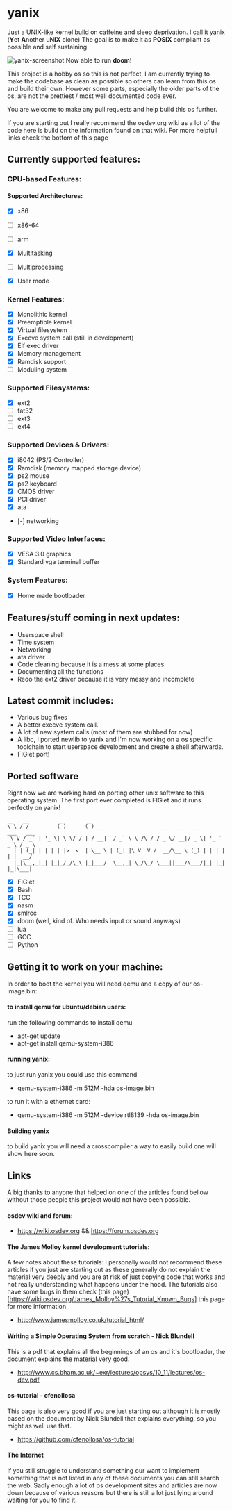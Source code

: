 # yanix
Just a UNIX-like kernel build on caffeine and 
sleep deprivation. I call it yanix (**Y**et **A**nother u**NIX** clone) The goal is to make it as **POSIX**
compliant as possible and self sustaining.

![yanix-screenshot](yanix-screenshot.png)
Now able to run **doom**!

This project is a hobby os so this is not perfect,
I am currently trying to make the codebase as clean as possible
so others can learn from this os and build their own.
However some parts, especially the older parts of the os,
are not the prettiest / most well documented code ever.

You are welcome to make any pull requests and help build this os
further.

If you are starting out I really recommend the osdev.org wiki 
as a lot of the code here is build on the information found
on that wiki. For more helpfull links check the bottom of this page


## Currently supported features:
### CPU-based Features:
#### Supported Architectures:
- [x] x86
- [ ] x86-64
- [ ] arm

- [x] Multitasking
- [ ] Multiprocessing
- [x] User mode

### Kernel Features:
- [x] Monolithic kernel
- [x] Preemptible kernel
- [x] Virtual filesystem
- [x] Execve system call (still in development)
- [x] Elf exec driver
- [x] Memory management
- [x] Ramdisk support
- [ ] Moduling system

### Supported Filesystems:
- [x] ext2
- [ ] fat32
- [ ] ext3
- [ ] ext4

### Supported Devices & Drivers:
- [x] i8042         (PS/2 Controller)
- [x] Ramdisk       (memory mapped storage device)
- [x] ps2 mouse 
- [x] ps2 keyboard
- [x] CMOS driver
- [x] PCI driver
- [x] ata
- [-] networking

### Supported Video Interfaces:
- [x] VESA 3.0 graphics
- [x] Standard vga terminal buffer

### System Features:
- [x] Home made bootloader
 
## Features/stuff coming in next updates:
- Userspace shell
- Time system
- Networking
- ata driver
- Code cleaning because it is a mess at some places
- Documenting all the functions 
- Redo the ext2 driver because it is very messy and incomplete

## Latest commit includes:
- Various bug fixes
- A better execve system call.
- A lot of new system calls (most of them are stubbed for now)
- A libc, I ported newlib to yanix and I'm now working on a os specific toolchain to start userspace development and create a shell afterwards.
- FIGlet port!

## Ported software
Right now we are working hard on porting other unix software to this operating system.
The first port ever completed is FIGlet and it runs perfectly on yanix!

	__   __          _        _                                                   
	\ \ / /_ _ _ __ (_)_  __ (_)___    __ ___      _____  ___  ___  _ __ ___   ___ 
	 \ V / _` | '_ \| \ \/ / | / __|  / _` \ \ /\ / / _ \/ __|/ _ \| '_ ` _ \ / _ \
	  | | (_| | | | | |>  <  | \__ \ | (_| |\ V  V /  __/\__ \ (_) | | | | | |  __/
	  |_|\__,_|_| |_|_/_/\_\ |_|___/  \__,_| \_/\_/ \___||___/\___/|_| |_| |_|\___|

- [x] FIGlet
- [x] Bash
- [x] TCC
- [x] nasm
- [x] smlrcc
- [x] doom (well, kind of. Who needs input or sound anyways)
- [ ] lua
- [ ] GCC
- [ ] Python

## Getting it to work on your machine:

In order to boot the kernel you will need qemu and a copy of our os-image.bin:

#### to install qemu for ubuntu/debian users:

run the following commands to install qemu
- apt-get update
- apt-get install qemu-system-i386

#### running yanix:

to just run yanix you could use this command
- qemu-system-i386 -m 512M -hda os-image.bin

to run it with a ethernet card:
- qemu-system-i386 -m 512M -device rtl8139 -hda os-image.bin

#### Building yanix
to build yanix you will need a crosscompiler
a way to easily build one will show here soon.


## Links

A big thanks to anyone that helped on one of the articles found bellow
without those people this project would not have been possible.

#### osdev wiki and forum:
- https://wiki.osdev.org  && https://forum.osdev.org

#### The James Molloy kernel development tutorials:

A few notes about these tutorials:
I personally would not recommend these articles if you just are starting out 
as these generally do not explain the material very deeply and you are at risk
of just copying code that works and not really understanding what happens under 
the hood. The tutorials also have some bugs in them check (this page)[https://wiki.osdev.org/James_Molloy%27s_Tutorial_Known_Bugs]
this page for more information

- http://www.jamesmolloy.co.uk/tutorial_html/

#### Writing a Simple Operating System from scratch - Nick Blundell

This is a pdf that explains all the beginnings of an os and it's
bootloader, the document explains the material very good.

- http://www.cs.bham.ac.uk/~exr/lectures/opsys/10_11/lectures/os-dev.pdf

#### os-tutorial - cfenollosa

This page is also very good if you are just starting out although it is mostly
based on the document by Nick Blundell that explains everything, so you might as
well use that. 

- https://github.com/cfenollosa/os-tutorial

#### The Internet

If you still struggle to understand something our want to implement something that
is not listed in any of these documents you can still search the web. Sadly enough
a lot of os development sites and articles are now down because of various reasons
but there is still a lot just lying around waiting for you to find it.
